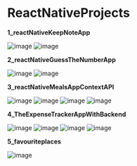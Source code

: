 # ReactNativeProjects

**1_reactNativeKeepNoteApp**

![image](https://github.com/MihirDavada/ReactNativeProjects/assets/101976200/86fc24db-a2c8-4a19-8ce0-f4db064057d3)
![image](https://github.com/MihirDavada/ReactNativeProjects/assets/101976200/222de681-6787-4062-b581-7e2e9129004a)

**2_reactNativeGuessTheNumberApp**

![image](https://github.com/MihirDavada/ReactNativeProjects/assets/101976200/dd171b94-d760-4aed-8931-6a7f1a1e76d9)
![image](https://github.com/MihirDavada/ReactNativeProjects/assets/101976200/02cae1de-ced6-4143-b0fe-e2bb50f4293f)

**3_reactNativeMealsAppContextAPI**

![image](https://github.com/MihirDavada/ReactNativeProjects/assets/101976200/62380845-d87b-4dc6-858f-8d75d738cbee)
![image](https://github.com/MihirDavada/ReactNativeProjects/assets/101976200/b82f78c7-febd-42b4-becf-66d903d75aef)
![image](https://github.com/MihirDavada/ReactNativeProjects/assets/101976200/07428ac4-69c9-47de-bf64-b132da675bdc)
![image](https://github.com/MihirDavada/ReactNativeProjects/assets/101976200/d6c6d974-bd8b-4e58-98e9-f5a3326f46cb)

**4_TheExpenseTrackerAppWithBackend**

![image](https://github.com/MihirDavada/ReactNativeProjects/assets/101976200/d6ba90fd-1331-41c4-8824-b82ca278ed26)
![image](https://github.com/MihirDavada/ReactNativeProjects/assets/101976200/96d1ab36-ec29-4572-a55a-a91d2f1d38de)
![image](https://github.com/MihirDavada/ReactNativeProjects/assets/101976200/bd888b70-c929-4f6f-bb9c-77b718ad0f39)
![image](https://github.com/MihirDavada/ReactNativeProjects/assets/101976200/f432515b-deab-4e79-8660-84ef1b3fa36a)

**5_favouriteplaces**

![image](https://github.com/MihirDavada/ReactNativeProjects/assets/101976200/8e2d7a1a-57af-47a2-94ed-6d34e20f140e)

